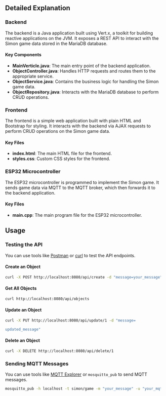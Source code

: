 ## Detailed Explanation

### Backend

The backend is a Java application built using Vert.x, a toolkit for building reactive applications on the JVM. It exposes a REST API to interact with the Simon game data stored in the MariaDB database.

#### Key Components

- **MainVerticle.java**: The main entry point of the backend application.
- **ObjectController.java**: Handles HTTP requests and routes them to the appropriate service.
- **ObjectService.java**: Contains the business logic for handling the Simon game data.
- **ObjectRepository.java**: Interacts with the MariaDB database to perform CRUD operations.

### Frontend

The frontend is a simple web application built with plain HTML and Bootstrap for styling. It interacts with the backend via AJAX requests to perform CRUD operations on the Simon game data.

#### Key Files

- **index.html**: The main HTML file for the frontend.
- **styles.css**: Custom CSS styles for the frontend.

### ESP32 Microcontroller

The ESP32 microcontroller is programmed to implement the Simon game. It sends game data via MQTT to the MQTT broker, which then forwards it to the backend application.

#### Key Files

- **main.cpp**: The main program file for the ESP32 microcontroller.

## Usage

### Testing the API

You can use tools like [Postman](https://www.postman.com/) or [curl](https://curl.se/) to test the API endpoints.

#### Create an Object

```bash
curl -X POST http://localhost:8080/api/create -d "message=your_message"
```

#### Get All Objects

```bash
curl http://localhost:8080/api/objects
```

#### Update an Object

```bash
curl -X PUT http://localhost:8080/api/update/1 -d "message=

updated_message"
```

#### Delete an Object

```bash
curl -X DELETE http://localhost:8080/api/delete/1
```

### Sending MQTT Messages

You can use tools like [MQTT Explorer](http://mqtt-explorer.com/) or `mosquitto_pub` to send MQTT messages.

```bash
mosquitto_pub -h localhost -t simon/game -m "your_message" -u "your_mqtt_username" -P "your_mqtt_password"
```
